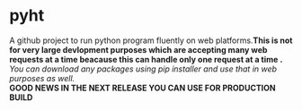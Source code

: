 # pyht
A github project to run python program fluently on web platforms.**This is not for very large devlopment purposes which are accepting many web requests at a time beacause this can handle only one request at a time .** *You can download any packages using pip installer and use that in web purposes as well.*
</br>
<b>
GOOD NEWS IN THE NEXT RELEASE YOU CAN USE FOR PRODUCTION BUILD
</b>
